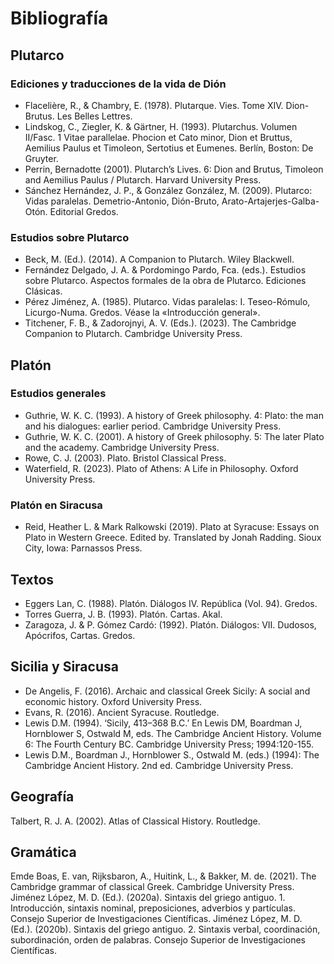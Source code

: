 # Bibliografía

## Plutarco

### Ediciones y traducciones de la vida de Dión

- Flacelière, R., & Chambry, E. (1978). Plutarque. Vies. Tome XIV. Dion- Brutus. Les Belles Lettres.
- Lindskog, C., Ziegler, K. & Gärtner, H. (1993). Plutarchus. Volumen II/Fasc. 1 Vitae parallelae. Phocion et Cato minor, Dion et Bruttus, Aemilius Paulus et Timoleon, Sertotius et Eumenes. Berlín, Boston: De Gruyter.
- Perrin, Bernadotte (2001). Plutarch’s Lives. 6: Dion and Brutus, Timoleon and Aemilius Paulus / Plutarch. Harvard University Press.
- Sánchez Hernández, J. P., & González González, M. (2009). Plutarco: Vidas paralelas. Demetrio-Antonio, Dión-Bruto, Arato-Artajerjes-Galba-Otón. Editorial Gredos.

### Estudios sobre Plutarco

- Beck, M. (Ed.). (2014). A Companion to Plutarch. Wiley Blackwell.
- Fernández Delgado, J. A. & Pordomingo Pardo, Fca. (eds.). Estudios sobre Plutarco. Aspectos formales de la obra de Plutarco. Ediciones Clásicas.
- Pérez Jiménez, A. (1985). Plutarco. Vidas paralelas: I. Teseo-Rómulo, Licurgo-Numa. Gredos. Véase la «Introducción general».
- Titchener, F. B., & Zadorojnyi, A. V. (Eds.). (2023). The Cambridge Companion to Plutarch. Cambridge University Press.

## Platón

### Estudios generales

- Guthrie, W. K. C. (1993). A history of Greek philosophy. 4: Plato: the man and his dialogues: earlier period. Cambridge University Press.
- Guthrie, W. K. C. (2001). A history of Greek philosophy. 5: The later Plato and the academy. Cambridge University Press.
- Rowe, C. J. (2003). Plato. Bristol Classical Press.
- Waterfield, R. (2023). Plato of Athens: A Life in Philosophy. Oxford University Press.

### Platón en Siracusa

- Reid, Heather L. & Mark Ralkowski (2019). Plato at Syracuse: Essays on Plato in Western Greece. Edited by. Translated by Jonah Radding. Sioux City, Iowa: Parnassos Press.

## Textos

- Eggers Lan, C. (1988). Platón. Diálogos IV. República (Vol. 94). Gredos.
- Torres Guerra, J. B. (1993). Platón. Cartas. Akal.
- Zaragoza, J. & P. Gómez Cardó: (1992). Platón. Diálogos: VII. Dudosos, Apócrifos, Cartas. Gredos.

## Sicilia y Siracusa

- De Angelis, F. (2016). Archaic and classical Greek Sicily: A social and economic history. Oxford University Press.
- Evans, R. (2016). Ancient Syracuse. Routledge.
- Lewis D.M. (1994). ‘Sicily, 413–368 B.C.’ En Lewis DM, Boardman J, Hornblower S, Ostwald M, eds. The Cambridge Ancient History. Volume 6: The Fourth Century BC. Cambridge University Press; 1994:120-155.
- Lewis D.M., Boardman J., Hornblower S., Ostwald M. (eds.) (1994): The Cambridge Ancient History. 2nd ed. Cambridge University Press.

## Geografía

Talbert, R. J. A. (2002). Atlas of Classical History. Routledge.

## Gramática

Emde Boas, E. van, Rijksbaron, A., Huitink, L., & Bakker, M. de. (2021). The Cambridge grammar of classical Greek. Cambridge University Press.
Jiménez López, M. D. (Ed.). (2020a). Sintaxis del griego antiguo. 1. Introducción, sintaxis nominal, preposiciones, adverbios y partículas. Consejo Superior de Investigaciones Científicas.
Jiménez López, M. D. (Ed.). (2020b). Sintaxis del griego antiguo. 2. Sintaxis verbal, coordinación, subordinación, orden de palabras. Consejo Superior de Investigaciones Científicas.
